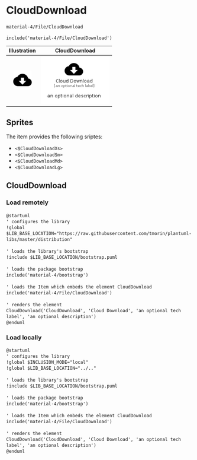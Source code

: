 # CloudDownload


```text
material-4/File/CloudDownload
```

```text
include('material-4/File/CloudDownload')
```



| Illustration | CloudDownload |
| :---: | :---: |
| ![illustration for Illustration](../../material-4/File/CloudDownload.png) | ![illustration for CloudDownload](../../material-4/File/CloudDownload.Local.png) |



## Sprites
The item provides the following sriptes:

- `<$CloudDownloadXs>`
- `<$CloudDownloadSm>`
- `<$CloudDownloadMd>`
- `<$CloudDownloadLg>`





## CloudDownload

### Load remotely
```plantuml
@startuml
' configures the library
!global $LIB_BASE_LOCATION="https://raw.githubusercontent.com/tmorin/plantuml-libs/master/distribution"

' loads the library's bootstrap
!include $LIB_BASE_LOCATION/bootstrap.puml

' loads the package bootstrap
include('material-4/bootstrap')

' loads the Item which embeds the element CloudDownload
include('material-4/File/CloudDownload')

' renders the element
CloudDownload('CloudDownload', 'Cloud Download', 'an optional tech label', 'an optional description')
@enduml
```

### Load locally
```plantuml
@startuml
' configures the library
!global $INCLUSION_MODE="local"
!global $LIB_BASE_LOCATION="../.."

' loads the library's bootstrap
!include $LIB_BASE_LOCATION/bootstrap.puml

' loads the package bootstrap
include('material-4/bootstrap')

' loads the Item which embeds the element CloudDownload
include('material-4/File/CloudDownload')

' renders the element
CloudDownload('CloudDownload', 'Cloud Download', 'an optional tech label', 'an optional description')
@enduml
```

